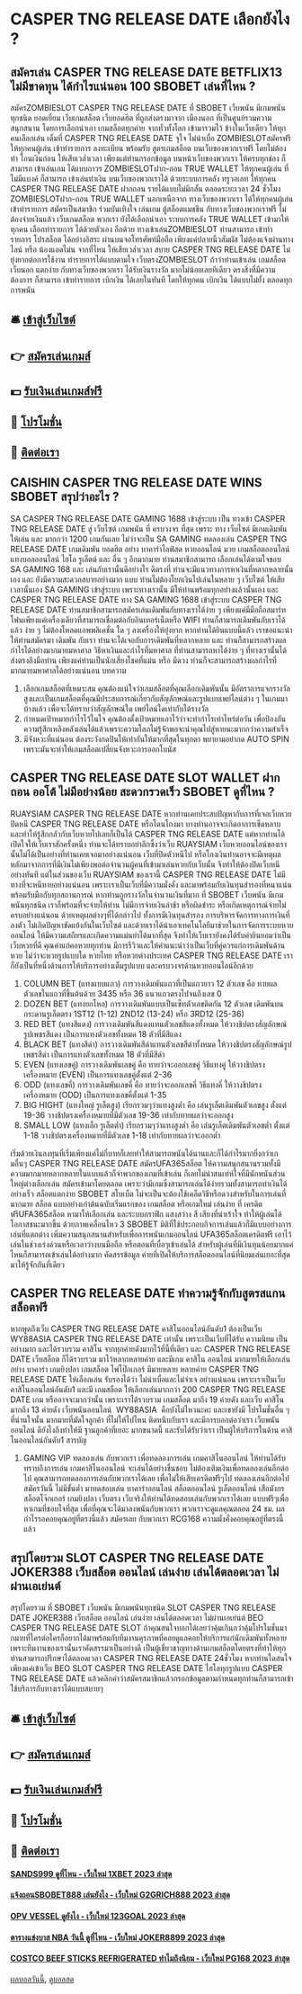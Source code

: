 # CASPER TNG RELEASE DATE เลือกยังไง ?
## สมัครเล่น CASPER TNG RELEASE DATE BETFLIX13 ไม่มีขาดทุน ได้กำไรแน่นอน 100 SBOBET เล่นที่ไหน ?
สมัครZOMBIESLOT CASPER TNG RELEASE DATE ที่ SBOBET เว็บพนัน มีเกมพนันทุกชนิด ยอดเยี่ยม เว็บเกมสล็อต เว็บยอดฮิต ที่ถูกส่งตรงมาจาก เมืองนอก ที่เป็นศูนย์รวมความสนุกสนาน โดยการเลือกนำเอา เกมสล็อตทุกค่าย จากทั่วทั้งโลก เข้ามารวมไว้ ข้างในเว็บเดียว ให้ทุกคนเลือกเล่น เต็มที่ CASPER TNG RELEASE DATE จุใจ ไม่น่าเบื่อ ZOMBIESLOTสมัครฟรี ให้ทุกคนผู้เล่น เข้าทำรายการ ลงทะเบียน พร้อมรับ สูตรเกมสล็อต บนเว็บของพวกเราฟรี โดยไม่ต้องทำ โอนเงินก่อน ให้เสียเวล่ำเวลา เพียงแต่ท่านกรอกข้อมูล บนหน้าเว็บของพวกเรา ให้ครบทุกช่อง ก็สามารถ เข้าเล่นเกม ได้แบบถาวร ZOMBIESLOTฝาก-ถอน TRUE WALLET ให้ทุกคนผู้เล่น ที่ไม่มีแบงค์ ก็สามารถ เข้าเล่นทำเงิน บนเว็บของพวกเราได้ ด้วยระบบการคลัง ทรูวอเลท ให้ทุกคน CASPER TNG RELEASE DATE ฝากถอน รายได้แบบไม่มีกลั้น ตลอดระยะเวลา 24 ชั่วโมง
ZOMBIESLOTฝาก-ถอน TRUE WALLET นอกเหนือจาก ทางเว็บของพวกเรา ได้ให้ทุกคนผู้เล่น เข้าทำรายการ สมัครเป็นสมาชิก ร่วมบันเทิงใจ เล่นเกม ตู้สล็อตแมชชีน กับทางเว็บของพวกเราฟรี ไม่ต้องจ่ายเงินแล้ว เว็บเกมสล็อต พวกเรา ยังได้เลือกนำเอา ระบบการคลัง TRUE WALLET เข้ามาให้ทุกคน เลือกทำรายการ ได้ด้วยตัวเอง อีกด้วย ทางเข้าเล่นZOMBIESLOT ท่านสามารถ เข้าทำรายการ โปรสล็อต ได้อย่างอิสระ ผ่านบนจอโทรศัพท์มือถือ เพียงแค่ปลายนิ้วสัมผัส ไม่ต้องแจ้งผ่านทางไลน์ หรือ น้องแอดไม่น จากที่ไหน ให้เสียเวล่ำเวลา สบาย CASPER TNG RELEASE DATE ไม่ยุ่งยากต่อการใช้งาน ทำรายการได้แบบตามใจ เว็บตรงZOMBIESLOT ถ้าว่าท่านเข้าเล่น เกมสล็อตเว็บนอก แตกง่าย กับทางเว็บของพวกเรา ได้รับเงินรางวัล มากไม่น้อยเลยทีเดียว ตรงสิ่งที่มีความต้องการ ก็สามารถ เข้าทำรายการ เบิกเงิน ได้เลยในทันที โดยให้ทุกคน เบิกเงิน ได้แบบไม่ยั้ง ตลอดทุกการพนัน

## 🛎 [เข้าสู่เว็บไซต์](https://bit.ly/3SdLNi2)
## 👉 [สมัครเล่นเกมส์](https://bit.ly/3SdLNi2)
## 💵 [รับเงินเล่นเกมส์ฟรี](https://bit.ly/3dyRKHj)
## 👑 [โปรโมชั่น](https://bit.ly/3dyRKHj)
## 📱 [ติดต่อเรา](https://bit.ly/3dyRKHj)

## CAISHIN CASPER TNG RELEASE DATE WINS SBOBET สรุปว่าอะไร ?
SA CASPER TNG RELEASE DATE GAMING 1688 เข้าสู่ระบบ เป็น ทางเข้า CASPER TNG RELEASE DATE สู่ เว็บไซต์ เกมพนัน ที่ ครบวงจร ที่สุด เพราะ ทาง เว็บไซต์ มีเกมเดิมพันให้เล่น และ มากกว่า 1200 เกมกันเลย ไม่ว่าจะเป็น SA GAMING ทดลองเล่น CASPER TNG RELEASE DATE เกมเดิมพัน ยอดฮิต อย่าง บาคาร่าไลฟ์สด หวยออนไลน์ มวย เกมสล็อตออนไลน์ แทงบอลออนไลน์ ไฮโล รูเล็ตต์ และ อื่น ๆ อีกมากมาย ท่านสมาชิกสามารถ เลือกเล่นได้ตามใจชอบ SA GAMING 168 และ เล่นกับเรานั้นดีอย่างไร ดีตรงที่ ท่านจะมีแนวทางการหาเงินที่หลากหลายนั้นเอง และ ยังมีความสะดวกสบายอย่างมาก แบบ ท่านไม่ต้องโยกเงินไปเล่นในหลาย ๆ เว็บไซต์ ให้เสียเวลานั้นเอง SA GAMING เข้าสู่ระบบ เพราะทางเรานั้น มีให้ท่านพร้อมทุกอย่างแล้วนั้นเอง และ CASPER TNG RELEASE DATE ทาง SA GAMING 1688 เข้าสู่ระบบ CASPER TNG RELEASE DATE ท่านสมาชิกสามารถสมัครเล่นเดิมพันกับทางเราได้ง่าย ๆ เพียงแค่มีมือถือสมาร์ทโฟนเพียงแค่เครื่องเดียวที่สามารถเชื่อมต่อกับอินเทอร์เน็ตหรือ WIFI ท่านก็สามารถเดิมพันกับเราได้แล้ว ง่าย ๆ ไม่ต้องโหลดแอพพลิเคชั่น ใด ๆ ลงเครื่องให้ยุ่งยาก หากท่านได้ยินแบบนี้แล้ว เราขอแนะนำให้ท่านสมัครมา เดิมพัน กับเรา ท่านจะได้เจอกับการเดิมพันที่หลากหลาย และ ท่านก็สามารถสร้างผลกำไรได้อย่างมากมายมหาศาล วิธีหาเงินและกำไรที่มหาศาล ที่ท่านสามารถหาได้ง่าย ๆ ที่ทางเรานั้นได้ส่งตรงถึงมือท่าน เพียงแค่ท่านเป็นนักเสี่ยงโชคที่แม่น หรือ มีดวง ท่านก็จะสามารถสร้างผลกำไรที่มากมายมหาศาลได้อย่างแน่นอน
บทความ
1. เลือกเกมสล็อตที่เหมาะสม คุณต้องแน่ใจว่าเกมสล็อตที่คุณเลือกเดิมพันนั้น มีอัตราการแจกรางวัลสูงและเป็นเกมสล็อตที่คุณมีประสบการณ์เกี่ยวกับสัญลักษณ์และรูปแบบเพย์ไลน์ต่าง ๆ ในเกมมาบ้างแล้ว เพื่อจะได้ทราบว่าสัญลักษณ์ใด เพย์ไลน์ใดเท่ากับได้รางวัล
2. กำหนดเป้าหมายกำไรไว้ในใจ คุณต้องตั้งเป้าหมายเอาไว้ว่าจะทำกำไรเท่าไหร่ต่อวัน เพื่อป้องกันความรู้สึกเหลิงหลังเล่นได้แล้วเพราะความโลภไม่รู้จักพอจะนำคุณไปสู่หายนะมากกว่าความสำเร็จ
3. มีจังหวะที่แน่นอน ต้องระวังกดปินให้เท่ากันให้มากที่สุดในทุกตา พยายามอย่ากด AUTO SPIN เพราะมันจะทำให้เกมสล็อตเปลี่ยนจังหวะการออกโบนัส

## CASPER TNG RELEASE DATE SLOT WALLET ฝากถอน ออโต้ ไม่มีอย่างน้อย สะดวกรวดเร็ว SBOBET ดูที่ไหน ?
RUAYSIAM CASPER TNG RELEASE DATE หากท่านเคยประสบปัญหากับการที่เจอเว็บหวยปิดหนี CASPER TNG RELEASE DATE หรือโดนโกงมา บางท่านอาจจะเกิดอาการเข็ดหลาบ และทำให้รู้สึกกลัวกับเว็บหวยไปเลยก็เป็นได้ CASPER TNG RELEASE DATE แต่หากท่านได้เปิดใจให้เว็บเราสักครั้งหนึ่ง ท่านจะได้ทราบอย่าลึกซึ้งว่าเว็บ RUAYSIAM เว็บหวยออนไลน์ของเรานั้นไม่ได้เป็นอย่างที่ท่านเคยเจอมาอย่างแน่นอน เว็บที่ปิดตัวหนีไป หรือโกงเงินท่านอาจจะมีเหตุผลหลักมาจากการที่มีเงินไม่เพียงพอต่อจำนวนผู้คนที่เข้ามาเล่นหวยกับเว็บนั้น จึงทำให้ต้องปิดเว็บหนีอย่างทันที แต่ในส่วนของเว็บ RUAYSIAM ของเรานี้ CASPER TNG RELEASE DATE ไม่มีทางที่จะหนีหายอย่างแน่นอน เพราะเราเป็นเว็บที่มีความมั่งคั่ง และมาพร้อมกับเงินทุนสำรองที่หนาแน่น พร้อมรับมือกับทุกสถานการณ์ หากท่านถูกรางวัลในจำนวนเงินที่มาก ที่ SBOBET เว็บพนัน มีเกมพนันทุกชนิด เราก็พร้อมที่จะจ่ายให้ท่าน ไม่มีการจ่ายเงินล่าช้า หรือผิดชำระ หรือเกิดเหตุการณ์จ่ายไม่ครบอย่างแน่นอน ด้วยเหตุผลต่างๆที่ได้กล่าวไป ทั้งการมีเงินทุนสำรอง การบริหารจัดการทางการเงินที่ลงตัว ไม่เกิดปัญหาขัดแย้งกันในเว็บไซต์ และด้วยเราได้นำเอาเทคโนโลยีมาช่วยในการจัดการระบบหวยออนไลน์ ให้มีความเสถียรและเกิดความแม่นยำได้มากที่สุด จึงทำให้เว็บเรายังคงได้รับคำยินยอมว่าเป็นเว็บหวยที่ดี คุณค่าแก่คอหวยทุกท่าน มีการรีวิวและให้คำแนะนำว่าเป็นเว็บที่คู่ควรแก่การเดิมพันด้านหวย ไม่ว่าจะหวยรูปแบบใด หวยไทย หรือหวยต่างประเทศ CASPER TNG RELEASE DATE เราก็ยังเป็นที่หนึ่งด้านการให้บริการอย่างเต็มรูปแบบ และครบวงจรด้านหวยออนไลน์อีกด้วย
1. COLUMN BET (แทงแบบแถว) การวางเดิมพันแถวที่เป็นแถวยาว 12 ตัวเลข คือ ทายผลตัวเลขในแถวที่ขึ้นต้นด้วย 3435 หรือ 36 แนวแถวตรงไปจนถึงเลข 0
2. DOZEN BET (แทงยกโหล) การวางเดิมพันแบบเป็นเซ็ทตัวเลขติดกัน 12 ตัวเลข เดิมพันบนกระดานรูเล็ตตรง 1ST12 (1-12) 2ND12 (13-24) หรือ 3RD12 (25-36)
3. RED BET (แทงสีแดง) การวางเดิมพันสีแดงแทนตัวเลขสีแดงทั้งหมด ให้วางชิปตรงสัญลักษณ์รูปเพชรสีแดง เป็นการแทงตัวเลขทั้งหมด 18 ตัวที่มีสีแดง
4. BLACK BET (แทงสีดำ) การวางเดิมพันสีดำแทนตัวเลขสีดำทั้งหมด ให้วางชิปตรงสัญลักษณ์รูปเพชรสีดำ เป็นการแทงตัวเลขทั้งหมด 18 ตัวที่มีสีดำ
5. EVEN (แทงเลขคู่) การวางเดิมพันเลขคู่ คือ ทายว่าจะออกเลขคู่ วิธีแทงคู่ ให้วางชิปตรงเครื่องหมาย (EVEN) เป็นการแทงเลขคู่ตั้งแต่ 2-36
6. ODD (แทงเลขคี่) การวางเดิมพันเลขคี่ คือ ทายว่าจะออกเลขคี่ วิธีแทงคี่ ให้วางชิปตรงเครื่องหมาย (ODD) เป็นการแทงเลขคี่ตั้งแต่ 1-35
7. BIG HIGHT (แทงใหญ่ รูเล็ตสูง) เรียกรวมๆว่าแทงสูงต่ำ คือ เล่นรูเล็ตเดิมพันตัวเลขสูง ตั้งแต่ 19-36 วางชิปตรงเครื่องหมายที่มีตัวเลข 19-36 เท่ากับทายผลว่าจะออกสูง
8. SMALL LOW (แทงเล็ก รูเล็ตต่ำ) เรียกรวมๆว่าแทงสูงต่ำ คือ เล่นรูเล็ตเดิมพันตัวเลขต่ำ ตั้งแต่ 1-18 วางชิปตรงเครื่องหมายที่มีตัวเลข 1-18 เท่ากับทายผลว่าจะออกต่ำ

เริ่มด้วยเงินลงทุนที่เริ่มเพียงแค่ไม่กี่บาทก็เลยทำให้สามารถพนันได้นานและก็ได้กำไรมากยิ่งกว่าเกมอื่นๆ CASPER TNG RELEASE DATE สมัครUFA365สล็อต ให้ความสนุกสนานรวมทั้งมีความมากมายหลากหลายในแบบแล้วก็จำพวกของเกมที่เข้าเล่น ก็เลยไม่น่าสนเท่ห์ใจที่มีนักพนันส่วนใหญ่ต่างเลือกเล่น สมัครเข้ามาโดยตลอด เพราะว่ามีเกมซึ่งสามารถเล่นได้ง่ายรวมทั้งสามารถทำเงินได้อย่างเร็ว สล็อตแตกง่าย SBOBET สโบเบ็ต ไม่จะเป็นจะต้องใช้เคล็ดวิธีหรือดวงสำหรับในการเล่นที่มากมาย สล็อต แบบอย่างเก่าต้นฉบับเริ่มแรกของ เกมสล็อต หรือเกมใหม่ เล่นง่าย ที่ เครดิตฟรีUFA365สล็อต หามาให้เลือกเล่น และระบบกราฟิก แสงสว่าง สี เสียงที่น่าเร้าใจ ทำให้ผู้เล่นได้โอกาสชนะมากขึ้น ด้วยภาพเคลื่อนไหว 3 SBOBET มิติที่ใช้ประกอบกิจการเล่นแล้วก็มีแบบอย่างการเล่นที่แตกต่าง เพิ่มความสนุกสนานสำหรับเพื่อการพนันเกมออนไลน์ UFA365สล็อตเครดิตฟรี เอาไว้เล่นในช่วงเร่งด่วนหรือเวลาว่างบนมือถือ หรือตอนที่เบื่อๆเข้าเล่นได้ สำหรับผู้เล่นที่มีเงินทุนน้อยมากแค่ไหนก็สามารถเข้าเล่นได้อย่างมาก คัดสรรข้อมูล ค่ายที่เปิดให้บริการสล็อตออนไลน์ที่นิยมเล่นเยอะที่สุดมาให้รู้จักกันที่เดียว

## CASPER TNG RELEASE DATE ทำความรู้จักกับสูตรสแกนสล็อตฟรี
หากพูดถึงเว็บ CASPER TNG RELEASE DATE คาสิโนออนไลน์อันดับ1 ต้องเป็นเว็บ WY88ASIA CASPER TNG RELEASE DATE เท่านั้น เพราะเป็นเว็บที่ได้รับ ความนิยม เป็นอย่างมาก และได้รวบรวม คาสิโน จากทุกค่ายดังมากไว้ที่นี้ที่เดียว และ CASPER TNG RELEASE DATE เว็บสล็อต ก็ได้รวบรวม มาไว้หลากหลายค่าย และมีเกม คาสิโน ออนไลน์ มากมายให้เลือกเล่น อย่าง บาคาร่า เกมยิงปลา เกมสล็อต ไพ่โป๊กเกอร์ มีมายหลาย หลายค่าย CASPER TNG RELEASE DATE ให้เลือกเล่น รับรองได้ว่า ไม่น่าเบื่อและไม่จำเจ อย่างแน่นอน เพราะเราเป็นเว็บ คาสิโนออนไลน์อันดับ1 และมี เกมสล็อต ให้เลือกเล่นมากกว่า 200 CASPER TNG RELEASE DATE เกม หรืออาจจะมากว่านั้น เพราะเราได้รวบรวม เกมสล็อต มาถึง 19 ค่ายดัง และเว็บ คาสิโน มากถึง 13 ค่ายดัง เว็บพนันออนไลน์  WY88ASIA  คือบังไม่ไหวนะคะ และเขายังมี โปรโมชั่นอื่น ๆ ที่น่านใจนั้น มากมายที่มัดใจลูกค้า ที่ไม่ให้ไปไหน ติดหนึบกับเรา และมีการบอกต่อว่าเรา เว็บพนันออนไลน์ ดียังไงถึงทำให้มี ฐานลูกค้าที่เยอะ มากขนาดนี้ และรับได้รับว่าเรา เป็นผู้ให้บริการในด้าน คาสิโนออนไลน์อันดับ1
สารบัญ
1. GAMING VIP ทดลองเล่น กับพวกเรา เพื่อทดลองการเล่น เกมคาสิโนออนไลน์ ให้ท่านได้รับทราบถึงการเล่น เกมคาสิโนออนไลน์ จะเล่นได้อย่างชื่นชอบ ไม่ต้องเติมเงินเพื่อทดลองเล่นอีกต่อไป คุณสามารถทดลองการเล่นกับพวกเราได้เลย เพื่อไม่ให้เสียเครดิตฟรีๆไป ทดลองเล่นอีกต่อไป สมัครวันนี้ ไม่มีขั้นต่ำ มาทดสอบเล่น บาคาร่าออนไลน์ สล็อตออนไลน์ รูเล็ตออนไลน์ เสือมังกร สล็อตโจ๊กเกอร์ เกมยิงปลา เว็บตรง เว็บจริงให้ท่านได้ทดสอบเล่นกับพวกเราได้เลย แบบฟรีๆเพื่อหาเกมที่ชอบใจที่สุด เพื่อที่คุณจะได้มาลงพนันกับพวกเรา พวกเราจะดูแลคุณตลอด 24 ชม. ผลกำไรรอคอยคุณอยู่ที่ตรงนี้แล้ว สมัครเลย กับพวกเรา RCG168 ความมั่งคั่งคอยคุณอยู่ที่ตรงนี้แล้ว

## สรุปโดยรวม SLOT CASPER TNG RELEASE DATE JOKER388 เว็บสล็อต ออนไลน์ เล่นง่าย เล่นได้ตลอดเวลา ไม่ผ่านเอเย่นต์
สรุปโดยรวม ที่ SBOBET เว็บพนัน มีเกมพนันทุกชนิด SLOT CASPER TNG RELEASE DATE JOKER388 เว็บสล็อต ออนไลน์ เล่นง่าย เล่นได้ตลอดเวลา ไม่ผ่านเอเย่นต์ BEO CASPER TNG RELEASE DATE SLOT ถ้าคุณสนใจบอกได้เลยว่าคุ้มเกินกว่าคุ้มโปรโมชั่นมากมายที่ใครต่อใครก็อยากได้มาพร้อมกับทีมงานคุรภาพที่คอยดูแลคอยให้บริการแก่นักเดิมพันทั้งหลายเพราะทีมงานของเรานั้นเราคัดสรรมาเป็นอย่างดี เป็นผู้เชี่ยวชาญทางด้านเกมสล็อตโดยตรงที่ทำให้ทุกท่านสามารถปรึกษาได้ตลอดเวลา CASPER TNG RELEASE DATE 24ชั่วโมง หากท่านใดสนใจเพียงแค่เข้าเว็บ BEO SLOT CASPER TNG RELEASE DATE ไฮโลทุกรูปแบบ CASPER TNG RELEASE DATE แล้วคลิกคำว่าสมัครสมาชิกแล้วกรอกข้อมูลตามกำหนดทุกท่านก็สามารถเข้าใช้บริการกับทางเราได้แบบสบายๆ

## 🛎 [เข้าสู่เว็บไซต์](https://bit.ly/3SdLNi2)
## 👉 [สมัครเล่นเกมส์](https://bit.ly/3SdLNi2)
## 💵 [รับเงินเล่นเกมส์ฟรี](https://bit.ly/3dyRKHj)
## 👑 [โปรโมชั่น](https://bit.ly/3dyRKHj)
## 📱 [ติดต่อเรา](https://bit.ly/3dyRKHj)

#### [SANDS999 ดูที่ไหน - เว็บใหม่ 1XBET 2023 ล่าสุด](https://atom.io/themes/sands999%20ดูที่ไหน%20-%20เว็บใหม่%201xbet%202023%20ล่าสุด)
#### [แจ้งถอนSBOBET888 เล่นยังไง - เว็บใหม่ G2GRICH888 2023 ล่าสุด](https://atom.io/themes/แจ้งถอนsbobet888%20เล่นยังไง%20-%20เว็บใหม่%20g2grich888%202023%20ล่าสุด)
#### [OPV VESSEL ดูยังไง - เว็บใหม่ 123GOAL 2023 ล่าสุด](https://atom.io/themes/opv%20vessel%20ดูยังไง%20-%20เว็บใหม่%20123goal%202023%20ล่าสุด)
#### [ตารางแข่งบาส NBA วันนี้ ดูที่ไหน - เว็บใหม่ JOKER8899 2023 ล่าสุด](https://atom.io/themes/ตารางแข่งบาส%20nba%20วันนี้%20ดูที่ไหน%20-%20เว็บใหม่%20joker8899%202023%20ล่าสุด)
#### [COSTCO BEEF STICKS REFRIGERATED ทำไมถึงนิยม - เว็บใหม่ PG168 2023 ล่าสุด](https://atom.io/themes/costco%20beef%20sticks%20refrigerated%20ทำไมถึงนิยม%20-%20เว็บใหม่%20pg168%202023%20ล่าสุด)

[ผลบอลวันนี้](https://siamsport.tv "ผลบอลวันนี้"), [ดูบอลสด](https://siamsport.tv/ดูบอลสด "ดูบอลสด")